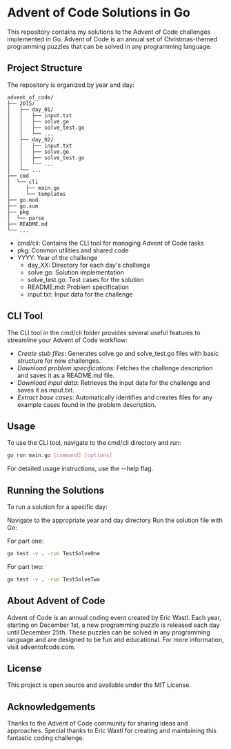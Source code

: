 # Advent of Code Solutions in Go

This repository contains my solutions to the Advent of Code challenges implemented in Go. Advent of Code is an annual set of Christmas-themed programming puzzles that can be solved in any programming language.

## Project Structure

The repository is organized by year and day:

```text
advent_of_code/
├── 2015/
│   ├── day_01/
│   │   ├── input.txt
│   │   ├── solve.go
│   │   ├── solve_test.go
│   │   └── ...
│   ├── day_02/
│   │   ├── input.txt
│   │   ├── solve.go
│   │   ├── solve_test.go
│   │   └── ...
│   └── ...
├── cmd
│  └── cli
│     ├── main.go
│     └── templates
├── go.mod
├── go.sum
├── pkg
│  └── parse
├── README.md
└── ...
```
- cmd/cli: Contains the CLI tool for managing Advent of Code tasks
- pkg: Common utilities and shared code
- YYYY: Year of the challenge
  - day_XX: Directory for each day's challenge
  - solve.go: Solution implementation
  - solve_test.go: Test cases for the solution
  - README.md: Problem specification
  - input.txt: Input data for the challenge

## CLI Tool

The CLI tool in the cmd/cli folder provides several useful features to streamline your Advent of Code workflow:

- *Create stub files*: Generates solve.go and solve_test.go files with basic structure for new challenges.
- *Download problem specifications*: Fetches the challenge description and saves it as a README.md file.
- *Download input data*: Retrieves the input data for the challenge and saves it as input.txt.
- *Extract base cases*: Automatically identifies and creates files for any example cases found in the problem description.

## Usage

To use the CLI tool, navigate to the cmd/cli directory and run:

```bash
go run main.go [command] [options]
```

For detailed usage instructions, use the --help flag.

## Running the Solutions

To run a solution for a specific day:

Navigate to the appropriate year and day directory
Run the solution file with Go:

For part one:

```bash
go test -v . -run TestSolveOne
```
For part two:

```bash
go test -v . -run TestSolveTwo
```

## About Advent of Code

Advent of Code is an annual coding event created by Eric Wastl. Each year, starting on December 1st, a new programming puzzle is released each day until December 25th. These puzzles can be solved in any programming language and are designed to be fun and educational. For more information, visit adventofcode.com.
 
## License

This project is open source and available under the MIT License.

## Acknowledgements

Thanks to the Advent of Code community for sharing ideas and approaches. Special thanks to Eric Wastl for creating and maintaining this fantastic coding challenge.
